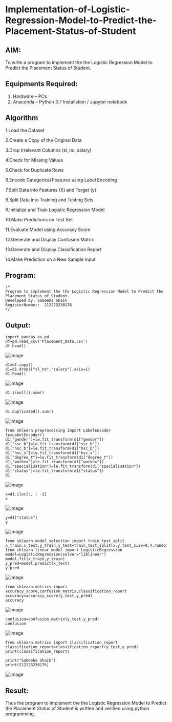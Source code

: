 # Implementation-of-Logistic-Regression-Model-to-Predict-the-Placement-Status-of-Student

## AIM:
To write a program to implement the the Logistic Regression Model to Predict the Placement Status of Student.

## Equipments Required:
1. Hardware – PCs
2. Anaconda – Python 3.7 Installation / Jupyter notebook

## Algorithm
1.Load the Dataset

2.Create a Copy of the Original Data

3.Drop Irrelevant Columns (sl_no, salary)

4.Check for Missing Values

5.Check for Duplicate Rows

6.Encode Categorical Features using Label Encoding

7.Split Data into Features (X) and Target (y)

8.Split Data into Training and Testing Sets

9.Initialize and Train Logistic Regression Model

10.Make Predictions on Test Set

11.Evaluate Model using Accuracy Score

12.Generate and Display Confusion Matrix

13.Generate and Display Classification Report

14.Make Prediction on a New Sample Input

## Program:
```
/*
Program to implement the the Logistic Regression Model to Predict the Placement Status of Student.
Developed by: Sabeeha Shaik
RegisterNumber:  212223230176
*/
```

## Output:
```
import pandas as pd
df=pd.read_csv('Placement_Data.csv')
df.head()
```
![image](https://github.com/user-attachments/assets/8f39864c-6a96-4e84-9685-02d45a6f91de)

```
d1=df.copy()
d1=d1.drop(["sl_no","salary"],axis=1)
d1.head()
```

![image](https://github.com/user-attachments/assets/f4014dc5-709e-49a9-8f51-70b79b183ae2)

```
d1.isnull().sum()
```
![image](https://github.com/user-attachments/assets/7a08c4fd-fd1d-4337-96dd-929e9d19d7f7)

```
d1.duplicated().sum()
```
![image](https://github.com/user-attachments/assets/5117141f-5935-405f-b4e8-212918684637)

```
from sklearn.preprocessing import LabelEncoder
le=LabelEncoder()
d1['gender']=le.fit_transform(d1["gender"])
d1["ssc_b"]=le.fit_transform(d1["ssc_b"])
d1["hsc_b"]=le.fit_transform(d1["hsc_b"])
d1["hsc_s"]=le.fit_transform(d1["hsc_s"])
d1["degree_t"]=le.fit_transform(d1["degree_t"])
d1["workex"]=le.fit_transform(d1["workex"])
d1["specialisation"]=le.fit_transform(d1["specialisation"])
d1["status"]=le.fit_transform(d1["status"])
d1
```
![image](https://github.com/user-attachments/assets/c893eddb-3d5e-415a-b114-1bea73a1620d)

```
x=d1.iloc[:, : -1]
x
```
![image](https://github.com/user-attachments/assets/12e98d4c-f7ca-4790-bed7-f488e4620679)

```
y=d1["status"]
y
```

![image](https://github.com/user-attachments/assets/cfe4f2eb-204b-4b25-8c3d-8b01f93d2d4d)
```
from sklearn.model_selection import train_test_split
x_train,x_test,y_train,y_test=train_test_split(x,y,test_size=0.4,random_state=45)
from sklearn.linear_model import LogisticRegression
model=LogisticRegression(solver="liblinear")
model.fit(x_train,y_train)
y_pred=model.predict(x_test)
y_pred
```

![image](https://github.com/user-attachments/assets/4a446cb6-bf8c-457e-ad9b-bd5182e157c2)
```
from sklearn.metrics import accuracy_score,confusion_matrix,classification_report
accuracy=accuracy_score(y_test,y_pred)
accuracy
```
![image](https://github.com/user-attachments/assets/6cf7030a-e268-4df3-9e70-59afb70ed0e1)
```
confusion=confusion_matrix(y_test,y_pred)
confusion
```
![image](https://github.com/user-attachments/assets/2cfaf0d2-9116-45aa-aa7f-0bb27f253290)
```
from sklearn.metrics import classification_report
classification_report=classification_report(y_test,y_pred)
print(classification_report)

print("Sabeeha Shaik")
print(212223230176)
```
![image](https://github.com/user-attachments/assets/89df9b8b-b24a-4dfe-b207-f5a05127f6e1)



## Result:
Thus the program to implement the the Logistic Regression Model to Predict the Placement Status of Student is written and verified using python programming.
